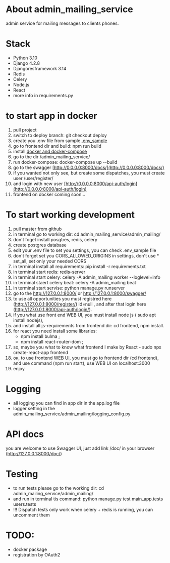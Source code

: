 # About admin_mailing_service
admin service for mailing messages to clients phones.

# Stack
- Python 3.10
- Django 4.2.8
- Djangoresframework 3.14
- Redis
- Celery
- Node.js
- React
- more info in requirements.py 


# to start app in docker
1. pull project
2. switch to deploy branch: git checkout deploy
3. create you .env file from sample [.env_sample](https://github.com/VladimirGrebenev/admin_mailing_service/blob/deploy/admin_mailing/.env_sample)
4. go to frontend dir and build: npm run build
5. install [docker and docker-compose](https://www.docker.com/)
6. go to the dir /admin_mailing_service/
7. run docker-compose: docker-compose up --build
8. go to the swagger [http://0.0.0.0:8000/docs/](http://0.0.0.0:8000/docs/)
9. if you wanted not only see, but create some dispatches, you must create user /user/register/
10. and login with new user [http://0.0.0.0:8000/api-auth/login](http://0.0.0.0:8000/api-auth/login)
11. frontend on docker coming soon...

# To start working development

1. pull master from github
2. in terminal go to working dir: cd admin_mailing_service/admin_mailing/
3. don't foget install posgtres, redis, celery
4. create postgres database
5. edit your .env file to set you settings, you can check .env_sample file
6. don't forget set you CORS_ALLOWED_ORIGINS in settings, don't use * set_all, set only your needed CORS
7. in terminal install all requirements: pip install -r requirements.txt
8. in terminal start redis: redis-server
9. in terminal start celery: celery -A admin_mailing worker --loglevel=info
10. in terminal staert celery beat: celery -A admin_mailing beat
11. in terminal start servise: python manage.py runserver
12. go to the http://127.0.0.1:8000/ or http://127.0.0.1:8000/swagger/
13. to use all opportunities you must registred here (http://127.0.0.1:8000/register/) id=null ,
    and after that login here (http://127.0.0.1:8000/api-auth/login/).
14. if you what use front end WEB UI, you must install node js ( sudo apt install nodejs),
15. and install all js-requirements from frontend dir: cd frontend,  npm install.
16. for react you need install some libraries:
     - npm install bulma ;
     - npm install react-router-dom ;
17. so, maybe you what to know what frontend I make by React - sudo npx create-react-app frontend
18. ок, to use frontend WEB UI, you must go to frontend dir (cd frontend), and use command (npm run start), use WEB UI on localhost:3000
19. enjoy

# Logging
- all logging you can find in app dir in the app.log file
- logger setting in the admin_mailing_service/admin_mailing/logging_config.py

# API docs
you are welcome to use Swagger UI, just add link /doc/ in your browser (http://127.0.0.1:8000/doc/)

# Testing 
- to run tests please go to the working dir: cd admin_mailing_service/admin_mailing/
- and run in terminal tis command: python manage.py test main_app.tests users.tests
- !!! Dispatch tests only work when celery + redis is running, you can uncomment them

# TODO:
- docker package
- registration by OAuth2 
